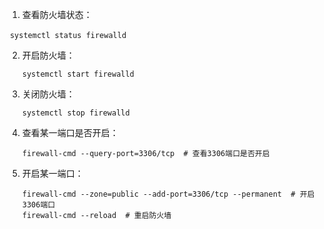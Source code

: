 1. 查看防火墙状态：

​        `systemctl status firewalld`  

2. 开启防火墙：

    `systemctl start firewalld`  

3. 关闭防火墙：

    `systemctl stop firewalld`  

4. 查看某一端口是否开启：

   `firewall-cmd --query-port=3306/tcp  # 查看3306端口是否开启`  

5. 开启某一端口：

   ```
   firewall-cmd --zone=public --add-port=3306/tcp --permanent  # 开启3306端口
   firewall-cmd --reload  # 重启防火墙
   ```


